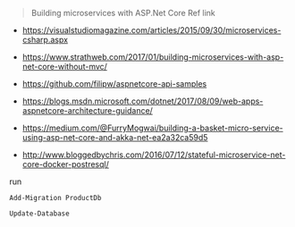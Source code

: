> Building microservices with ASP.Net Core
Ref link 

+ https://visualstudiomagazine.com/articles/2015/09/30/microservices-csharp.aspx

+ https://www.strathweb.com/2017/01/building-microservices-with-asp-net-core-without-mvc/

+ https://github.com/filipw/aspnetcore-api-samples

+ https://blogs.msdn.microsoft.com/dotnet/2017/08/09/web-apps-aspnetcore-architecture-guidance/

+ https://medium.com/@FurryMogwai/building-a-basket-micro-service-using-asp-net-core-and-akka-net-ea2a32ca59d5

+ http://www.bloggedbychris.com/2016/07/12/stateful-microservice-net-core-docker-postresql/


run 
```
Add-Migration ProductDb

Update-Database
```